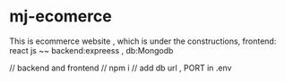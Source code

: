# mj-ecomerce
This is ecommerce website , which is under the constructions, frontend: react js ~~ backend:expreess , db:Mongodb


// backend  and frontend
// npm  i
// add db url , PORT in .env
